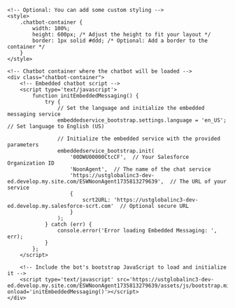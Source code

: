 <!DOCTYPE html>
<html lang="en">
<head>
    <meta charset="UTF-8">
    <meta name="viewport" content="width=device-width, initial-scale=1.0">
    <title>Embedded Chatbot</title>

    <!-- Optional: You can add some custom styling -->
    <style>
        .chatbot-container {
            width: 100%;
            height: 600px; /* Adjust the height to fit your layout */
            border: 1px solid #ddd; /* Optional: Add a border to the container */
        }
    </style>
</head>
<body>

    <!-- Chatbot container where the chatbot will be loaded -->
    <div class="chatbot-container">
        <!-- Embedded chatbot script -->
        <script type='text/javascript'>
            function initEmbeddedMessaging() {
                try {
                    // Set the language and initialize the embedded messaging service
                    embeddedservice_bootstrap.settings.language = 'en_US'; // Set language to English (US)
                    
                    // Initialize the embedded service with the provided parameters
                    embeddedservice_bootstrap.init(
                        '00DWU00000CtcCF',  // Your Salesforce Organization ID
                        'NoonAgent',  // The name of the chat service
                        'https://ustglobalinc3-dev-ed.develop.my.site.com/ESWNoonAgent1735813279639',  // The URL of your service
                        {
                            scrt2URL: 'https://ustglobalinc3-dev-ed.develop.my.salesforce-scrt.com'  // Optional secure URL
                        }
                    );
                } catch (err) {
                    console.error('Error loading Embedded Messaging: ', err);
                }
            };
        </script>

        <!-- Include the bot's bootstrap JavaScript to load and initialize it -->
        <script type='text/javascript' src='https://ustglobalinc3-dev-ed.develop.my.site.com/ESWNoonAgent1735813279639/assets/js/bootstrap.min.js' onload='initEmbeddedMessaging()'></script>
    </div>

</body>
</html>
